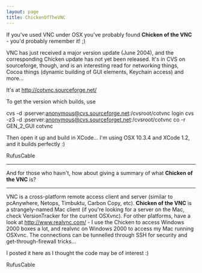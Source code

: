 ```yaml
---
layout: page
title: ChickenOfTheVNC
---
```


If you've used VNC under OSX you've probably found **Chicken of the VNC** - you'd probably remember it! ;)

VNC has just received a major version update (June 2004), and the corresponding Chicken update has not yet been released. It's in CVS on sourceforge, though, and is an interesting read for networking things, Cocoa things (dynamic building of GUI elements, Keychain access) and more...

It's at http://cotvnc.sourceforge.net/

To get the version which builds, use
    
cvs -d :pserver:anonymous@cvs.sourceforge.net:/cvsroot/cotvnc login
cvs -z3 -d :pserver:anonymous@cvs.sourceforget.net:/cvsroot/cotvnc co -r GEN_2_GUI cotvnc


Then open it up and build in XCode... I'm using OSX 10.3.4 and XCode 1.2, and it builds perfectly :)

RufusCable

----

And for those who havn't, how about giving a summary of what **Chicken of the VNC** is?

----

VNC is a cross-platform remote access client and server (similar to pcAnywhere, Netops, Timbuktu, Carbon Copy, etc). **Chicken of the VNC** is a strangely-named Mac client (if you're looking for a server on the Mac, check VersionTracker for the current OSXvnc). For other platforms, have a look at http://www.realvnc.com/ - I use the Chicken to access Windows 2000 boxes a lot, and realvnc on Windows 2000 to access my Mac running OSXvnc. The connections can be tunnelled through SSH for security and get-through-firewall tricks...

I posted it here as I thought the code may be of interest :)

RufusCable

